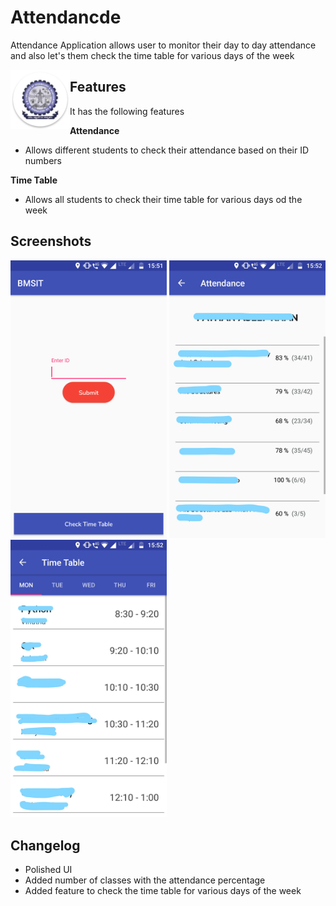 # Attendancde

Attendance Application allows user to monitor their day to day attendance and also let's them check the time table for various days of the week

<img src="/Screenshots/ic_launcher_round.png" align="left" height="95" width="95">

## Features

It has the following features


<b>Attendance</b>
* Allows different students to check their attendance based on their ID numbers

<b>Time Table</b>
* Allows all students to check their time table for various days od the week



## Screenshots

<p>
  <img src="/Screenshots/1.png" width="250"/>
  <img src="/Screenshots/2.jpg" width="250"/>
  <img src="/Screenshots/3.jpg" width="250"/>
</p>
    
## Changelog

- Polished UI
- Added number of classes with the attendance percentage
- Added feature to check the time table for various days of the week
